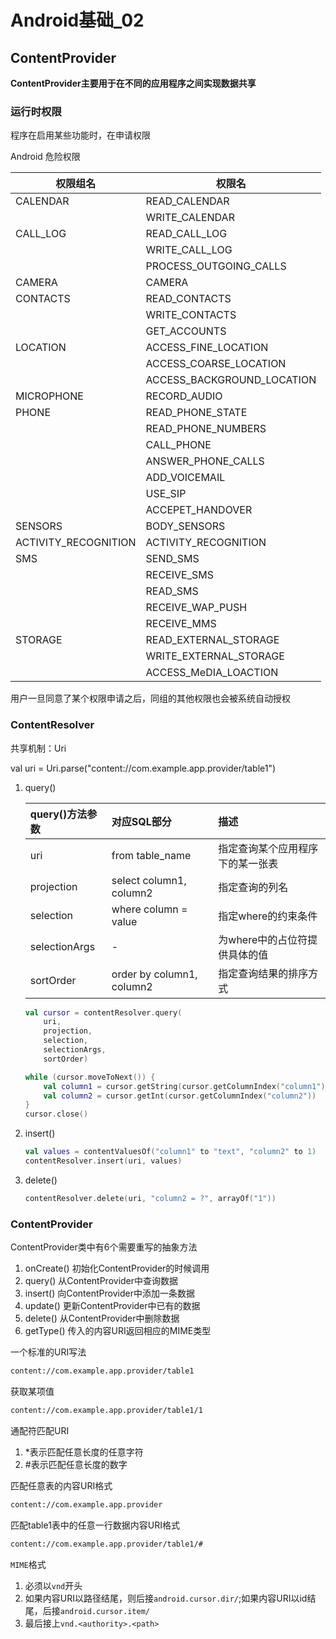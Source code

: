 # Android基础_02

## ContentProvider

**ContentProvider主要用于在不同的应用程序之间实现数据共享**

### 运行时权限

程序在启用某些功能时，在申请权限

Android 危险权限

| 权限组名             | 权限名                     |
| -------------------- | -------------------------- |
| CALENDAR             | READ_CALENDAR              |
|                      | WRITE_CALENDAR             |
| CALL_LOG             | READ_CALL_LOG              |
|                      | WRITE_CALL_LOG             |
|                      | PROCESS_OUTGOING_CALLS     |
| CAMERA               | CAMERA                     |
| CONTACTS             | READ_CONTACTS              |
|                      | WRITE_CONTACTS             |
|                      | GET_ACCOUNTS               |
| LOCATION             | ACCESS_FINE_LOCATION       |
|                      | ACCESS_COARSE_LOCATION     |
|                      | ACCESS_BACKGROUND_LOCATION |
| MICROPHONE           | RECORD_AUDIO               |
| PHONE                | READ_PHONE_STATE           |
|                      | READ_PHONE_NUMBERS         |
|                      | CALL_PHONE                 |
|                      | ANSWER_PHONE_CALLS         |
|                      | ADD_VOICEMAIL              |
|                      | USE_SIP                    |
|                      | ACCEPET_HANDOVER           |
| SENSORS              | BODY_SENSORS               |
| ACTIVITY_RECOGNITION | ACTIVITY_RECOGNITION       |
| SMS                  | SEND_SMS                   |
|                      | RECEIVE_SMS                |
|                      | READ_SMS                   |
|                      | RECEIVE_WAP_PUSH           |
|                      | RECEIVE_MMS                |
| STORAGE              | READ_EXTERNAL_STORAGE      |
|                      | WRITE_EXTERNAL_STORAGE     |
|                      | ACCESS_MeDIA_LOACTION      |

用户一旦同意了某个权限申请之后，同组的其他权限也会被系统自动授权

### ContentResolver

共享机制：Uri

val uri = Uri.parse("content://com.example.app.provider/table1")

1. query()

   | query()方法参数 | 对应SQL部分               | 描述                             |
   | :-------------- | :------------------------ | :------------------------------- |
   | uri             | from table_name           | 指定查询某个应用程序下的某一张表 |
   | projection      | select column1, column2   | 指定查询的列名                   |
   | selection       | where column = value      | 指定where的约束条件              |
   | selectionArgs   | -                         | 为where中的占位符提供具体的值    |
   | sortOrder       | order by column1, column2 | 指定查询结果的排序方式           |

   ```kotlin
   val cursor = contentResolver.query(
       uri,
       projection,
       selection,
       selectionArgs,
       sortOrder)
   ```

   ```kotlin
   while (cursor.moveToNext()) {
       val column1 = cursor.getString(cursor.getColumnIndex("column1"))
       val column2 = cursor.getInt(cursor.getColumnIndex("column2"))
   }
   cursor.close()
   ```

   

2. insert()

   ```kotlin
   val values = contentValuesOf("column1" to "text", "column2" to 1)
   contentResolver.insert(uri, values)
   ```

3. delete()

   ```kotlin
   contentResolver.delete(uri, "column2 = ?", arrayOf("1"))
   ```

### ContentProvider

ContentProvider类中有6个需要重写的抽象方法

1. onCreate() 初始化ContentProvider的时候调用
2. query() 从ContentProvider中查询数据
3. insert() 向ContentProvider中添加一条数据
4. update() 更新ContentProvider中已有的数据
5. delete() 从ContentProvider中删除数据
6. getType() 传入的内容URI返回相应的MIME类型

一个标准的URI写法

```xml
content://com.example.app.provider/table1
```

获取某项值

```xml
content://com.example.app.provider/table1/1
```

通配符匹配URI

1. *表示匹配任意长度的任意字符
2. #表示匹配任意长度的数字

匹配任意表的内容URI格式

```xml
content://com.example.app.provider
```

匹配table1表中的任意一行数据内容URI格式

```xml
content://com.example.app.provider/table1/#
```

`MIME`格式

1. 必须以`vnd`开头
2. 如果内容URI以路径结尾，则后接`android.cursor.dir/`;如果内容URI以id结尾，后接`android.cursor.item/`
3. 最后接上`vnd.<authority>.<path>`


